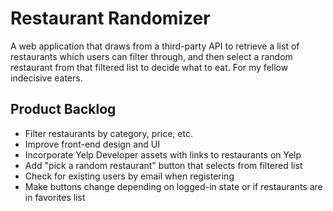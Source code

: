 # Restaurant Randomizer
A web application that draws from a third-party API to retrieve a list of restaurants which users can filter through, and then select a random restaurant from that filtered list to decide what to eat. For my fellow indecisive eaters.

## Product Backlog
- Filter restaurants by category, price, etc.
- Improve front-end design and UI
- Incorporate Yelp Developer assets with links to restaurants on Yelp
- Add "pick a random restaurant" button that selects from filtered list
- Check for existing users by email when registering
- Make buttons change depending on logged-in state or if restaurants are in favorites list


